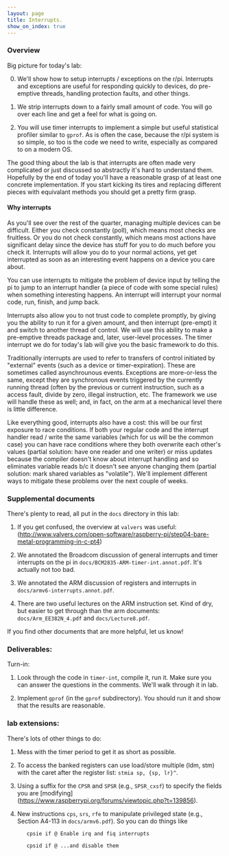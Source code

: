 ```yaml
---
layout: page
title: Interrupts.
show_on_index: true
---
```


### Overview


Big picture for today's lab:


   0. We'll show how to setup interrupts / exceptions on the r/pi.
   Interrupts and exceptions are useful for responding quickly to devices,
   do pre-emptive threads, handling protection faults, and other things.

   1. We strip interrupts down to a fairly small amount of code.  You will
   go over each line and get a feel for what is going on.  

   2. You will use timer interrupts to implement a simple but useful
   statistical profiler similar to `gprof`.  As is often the case,
   because the r/pi system is so simple, so too is the code we need to
   write, especially as compared to on a modern OS.

The good thing about the lab is that interrupts are often made very
complicated or just discussed so abstractly it's hard to understand them.
Hopefully by the end of today you'll have a reasonable grasp of at least
one concrete implementation.  If you start kicking its tires and replacing
different pieces with equivalant methods you should get a pretty firm
grasp.

#### Why interrupts

As you'll see over the rest of the quarter, managing multiple devices
can be difficult.  Either you check constantly (poll), which means most
checks are fruitless.    Or you do not check constantly, which means most
actions have significant delay since the device has stuff for you to do
much before you check it.  Interrupts will allow you do to your normal
actions, yet get interrupted as soon as an interesting event happens on
a device you care about.

You can use interrupts to mitigate the problem of device input by telling
the pi to jump to an interrupt handler (a piece of code with some special
rules) when something interesting happens.  An interrupt will interrupt
your normal code, run, finish, and jump back.  

Interrupts also allow you to not trust code to complete promptly, by giving
you the ability to run it for a given amount, and then interrupt (pre-empt)
it and switch to another thread of control.  We will use this ability
to make a pre-emptive threads package and, later, user-level processes.
The timer interrupt we do for today's lab will give you the basic 
framework to do this.

Traditionally interrupts are used to refer to transfers of control
initiated by "external" events (such as a device or timer-expiration).
These are sometimes called asynchrounous events.  Exceptions are
more-or-less the same, except they are synchronous events triggered by the
currently running thread (often by the previous or current instruction,
such as a access fault, divide by zero, illegal instruction, etc.
The framework we use will handle these as well; and, in fact, on the
arm at a mechanical level there is little difference.

Like everything good, interrupts also have a cost:  this will be our
first exposure to race conditions.  If both your regular code and the
interrupt handler read / write the same variables (which for us will be
the common case) you can have race conditions where they both overwrite
each other's values (partial solution: have one reader and one writer)
or miss updates because the compiler doesn't know about interrupt handling
and so eliminates variable reads b/c it doesn't see anyone changing them
(partial solution: mark shared variables as "volatile").  We'll implement
different ways to mitigate these problems over the next couple of weeks.



### Supplemental documents

There's plenty to read, all put in the `docs` directory in this lab:
 
  1. If you get confused, the overview at `valvers` was useful: (http://www.valvers.com/open-software/raspberry-pi/step04-bare-metal-programming-in-c-pt4)

  2. We annotated the Broadcom discussion of general interrupts and
  timer interrupts on the pi in `docs/BCM2835-ARM-timer-int.annot.pdf`.
  It's actually not too bad.

  3. We annotated the ARM discussion of registers and interrupts in
  `docs/armv6-interrupts.annot.pdf`.

  4. There are two useful lectures on the ARM instruction set.
  Kind of dry, but easier to get through than the arm documents:
  `docs/Arm_EE382N_4.pdf` and `docs/Lecture8.pdf`.

If you find other documents that are more helpful, let us know!

### Deliverables:

Turn-in:

  1.  Look through the code in `timer-int`, compile it, run it.  Make sure
  you can answer the questions in the comments.  We'll walk through it
  in lab.

  2. Implement `gprof` (in the `gprof` subdirectory).   You should run it
  and show that the results are reasonable.


### lab extensions:

There's lots of other things to do:

  1. Mess with the timer period to get it as short as possible.

  2. To access the banked registers can use load/store multiple (ldm, stm)
    with the caret after the register list: `stmia sp, {sp, lr}^`.

  3. Using a suffix for the `CPSR` and `SPSR` (e.g., `SPSR_cxsf`) to 
	specify the fields you are [modifying]
     (https://www.raspberrypi.org/forums/viewtopic.php?t=139856).

  4. New instructions `cps`, `srs`, `rfe` to manipulate privileged state
   (e.g., Section A4-113 in `docs/armv6.pdf`).   So you can do things like

            cpsie if @ Enable irq and fiq interrupts

            cpsid if @ ...and disable them

